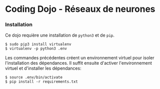 # Coding Dojo - Réseaux de neurones


### Installation

Ce dojo requière une installation de `python3` et de `pip`.

```
$ sudo pip3 install virtualenv
$ virtualenv -p python3 .env
```

Les commandes précédentes créent un environnement virtuel pour isoler l'installation des dépendances.
Il suffit ensuite d'activer l'environnement virtuel et d'installer les dépendances:

```
$ source .env/bin/activate
$ pip install -r requirements.txt
```
